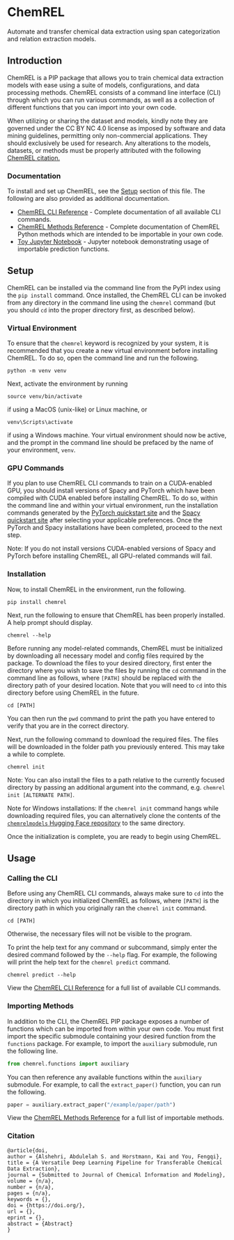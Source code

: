 # ChemREL

Automate and transfer chemical data extraction using span categorization and relation extraction models.

## Introduction

ChemREL is a PIP package that allows you to train chemical data extraction models with ease using a suite of models,
configurations, and data processing methods. ChemREL consists of a command line interface (CLI) through which you can
run various commands, as well as a collection of different functions that you can import into your own code.

When utilizing or sharing the dataset and models, kindly note they are governed under the CC BY NC 4.0 license as imposed by software and data mining guidelines, permitting only non-commercial applications. They should exclusively be used for research. Any alterations to the models, datasets, or methods must be properly attributed with the following [ChemREL citation.](###citation)

### Documentation

To install and set up ChemREL, see the [Setup](#setup) section of this file. The following are also provided as
additional documentation.

+ [ChemREL CLI Reference](chemrel/README.md) - Complete documentation of all available CLI commands.
+ [ChemREL Methods Reference](https://hl3c.github.io/ChemREL) - Complete documentation of ChemREL Python methods which
are intended to be importable in your own code.
+ [Toy Jupyter Notebook](toy_notebook.ipynb) - Jupyter notebook demonstrating usage of importable prediction functions.

## Setup
ChemREL can be installed via the command line from the PyPI index using the `pip install` command. Once installed, the
ChemREL CLI can be invoked from any directory in the command line using the `chemrel` command (but you should `cd` into
the proper directory first, as described below).

### Virtual Environment

To ensure that the `chemrel` keyword is recognized by your system, it is recommended that you create a new virtual
environment before installing ChemREL. To do so, open the command line and run the following.
```console
python -m venv venv
```

Next, activate the environment by running 
```console
source venv/bin/activate
```
if using a MacOS (unix-like) or Linux machine, or
```console
venv\Scripts\activate
```
if using a Windows machine. Your virtual environment should now be active, and the prompt in the command line should be 
prefaced by the name of your environment, `venv`.

### GPU Commands

If you plan to use ChemREL CLI commands to train on a CUDA-enabled GPU, you should install versions of Spacy and PyTorch
which have been compiled with CUDA enabled before installing ChemREL. To do so, within the command line and within your
virtual environment, run the installation commands generated by the 
[PyTorch quickstart site](https://pytorch.org/get-started/locally/) and the
[Spacy quickstart site](https://spacy.io/usage) after selecting your applicable preferences. Once the PyTorch and Spacy 
installations have been completed, proceed to the next step.

Note: If you do not install versions CUDA-enabled versions of Spacy and PyTorch before installing ChemREL, all GPU-related commands will fail.

### Installation

Now, to install ChemREL in the environment, run the following.
```console
pip install chemrel
```

Next, run the following to ensure that ChemREL has been properly installed. A help prompt should display.
```console
chemrel --help
```

Before running any model-related commands, ChemREL must be initialized by downloading all necessary model and config
files required by the package. To download the files to your desired directory, first enter the directory where you wish
to save the files by running the `cd` command in the command line as follows, where `[PATH]` should be replaced
with the directory path of your desired location. Note that you will need to `cd` into this directory before using
ChemREL in the future.
```console
cd [PATH]
```
You can then run the `pwd` command to print the path you have entered to verify that you are in the correct directory.

Next, run the following command to download the required files. The files will be downloaded in the folder path you
previously entered. This may take a while to complete.
```console
chemrel init
```
Note: You can also install the files to a path relative to the currently focused directory by passing an additional
argument into the command, e.g. `chemrel init [ALTERNATE PATH]`.

Note for Windows installations: If the `chemrel init` command hangs while downloading required files, you can
alternatively clone the contents of the
[`chemrelmodels` Hugging Face repository](https://huggingface.co/AbdulelahAlshehri/chemrelmodels/tree/main) to the same 
directory.

Once the initialization is complete, you are ready to begin using ChemREL.

## Usage

### Calling the CLI

Before using any ChemREL CLI commands, always make sure to `cd` into the directory in which you initialized ChemREL as
follows, where `[PATH]` is the directory path in which you originally ran the `chemrel init` command.
```console
cd [PATH]
```
Otherwise, the necessary files will not be visible to the program.

To print the help text for any command or subcommand, simply enter the desired command followed by the `--help` flag.
For example, the following will print the help text for the `chemrel predict` command.
```console
chemrel predict --help
```

View the [ChemREL CLI Reference](chemrel/README.md) for a full list of available CLI commands.

### Importing Methods

In addition to the CLI, the ChemREL PIP package exposes a number of functions which can be imported from within your own
code.
You must first import the specific submodule containing your desired function from the `functions` package. For example,
to import the `auxiliary` submodule, run the following line.
```python
from chemrel.functions import auxiliary
```

You can then reference any available functions within the `auxiliary` submodule. For example, to call the
`extract_paper()` function, you can run the following.
```python
paper = auxiliary.extract_paper("/example/paper/path")
```

View the [ChemREL Methods Reference](https://hl3c.github.io/ChemREL) for a full list of importable methods.

### Citation
```
@article{doi,
author = {Alshehri, Abdulelah S. and Horstmann, Kai and You, Fengqi},
title = {A Versatile Deep Learning Pipeline for Transferable Chemical Data Extraction},
journal = {Submitted to Journal of Chemical Information and Modeling},
volume = {n/a},
number = {n/a},
pages = {n/a},
keywords = {},
doi = {https://doi.org/},
url = {},
eprint = {},
abstract = {Abstract}
}

```

